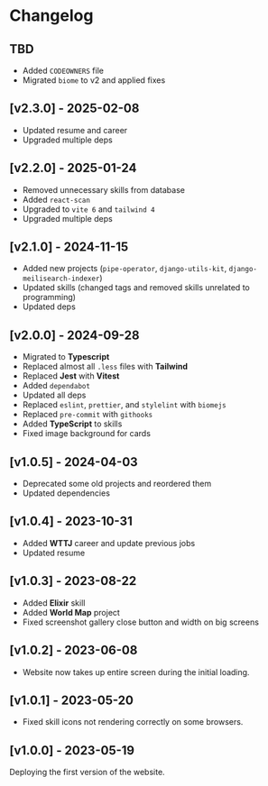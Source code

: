 # Changelog

## TBD

- Added `CODEOWNERS` file
- Migrated `biome` to v2 and applied fixes

## [v2.3.0] - 2025-02-08

- Updated resume and career
- Upgraded multiple deps

## [v2.2.0] - 2025-01-24

- Removed unnecessary skills from database
- Added `react-scan`
- Upgraded to `vite 6` and `tailwind 4`
- Upgraded multiple deps

## [v2.1.0] - 2024-11-15

- Added new projects (`pipe-operator`, `django-utils-kit`, `django-meilisearch-indexer`)
- Updated skills (changed tags and removed skills unrelated to programming)
- Updated deps

## [v2.0.0] - 2024-09-28

- Migrated to **Typescript**
- Replaced almost all `.less` files with **Tailwind**
- Replaced **Jest** with **Vitest**
- Added `dependabot`
- Updated all deps
- Replaced `eslint`, `prettier`, and `stylelint` with `biomejs`
- Replaced `pre-commit` with `githooks`
- Added **TypeScript** to skills
- Fixed image background for cards

## [v1.0.5] - 2024-04-03

- Deprecated some old projects and reordered them
- Updated dependencies

## [v1.0.4] - 2023-10-31

- Added **WTTJ** career and update previous jobs
- Updated resume

## [v1.0.3] - 2023-08-22

- Added **Elixir** skill
- Added **World Map** project
- Fixed screenshot gallery close button and width on big screens

## [v1.0.2] - 2023-06-08

- Website now takes up entire screen during the initial loading.

## [v1.0.1] - 2023-05-20

- Fixed skill icons not rendering correctly on some browsers.

## [v1.0.0] - 2023-05-19

Deploying the first version of the website.
